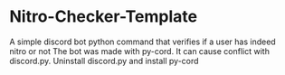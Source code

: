 # Nitro-Checker-Template
A simple discord bot python command that verifies if a user has indeed nitro or not
The bot was made with py-cord. It can cause conflict with discord.py. Uninstall discord.py and install py-cord
